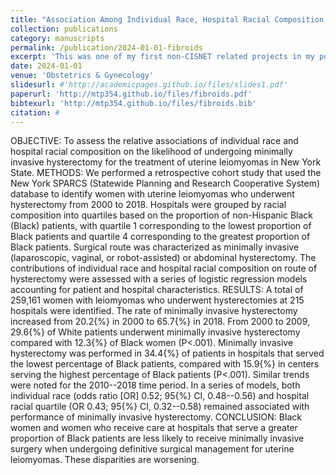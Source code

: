 ```yaml
---
title: "Association Among Individual Race, Hospital Racial Composition, and Access to Minimally Invasive Hysterectomy for Patients With Uterine Leiomyomas"
collection: publications
category: manuscripts
permalink: /publication/2024-01-01-fibroids
excerpt: 'This was one of my first non-CISNET related projects in my position at Columbia University. I definitely underestimated how many attempts it would take for me to accurately create the target cohort and I am very grateful to the patience and support of my co-authors for this task. It was also my first "big-data" challenge, where even though the computations needed, and code used was simple, I had to be much more mindful of using resources efficiently. I learned a lot on this project, and it was rewarding to be a part of social determinants of health research with the goal of addressing systemic biases. I really hope the importance of studies such as this are made known to the broader public, particularly in the current challenging funding environment.'
date: 2024-01-01
venue: 'Obstetrics & Gynecology'
slidesurl: #'http://academicpages.github.io/files/slides1.pdf'
paperurl: 'http://mtp354.github.io/files/fibroids.pdf'
bibtexurl: 'http://mtp354.github.io/files/fibroids.bib'
citation: #
---
```

OBJECTIVE: To assess the relative associations of individual race and hospital racial composition on the likelihood of undergoing minimally invasive hysterectomy for the treatment of uterine leiomyomas in New York State. METHODS:  We performed a retrospective cohort study that used the New York SPARCS (Statewide Planning and Research Cooperative System) database to identify women with uterine leiomyomas who underwent hysterectomy from 2000 to 2018. Hospitals were grouped by racial composition into quartiles based on the proportion of non-Hispanic Black (Black) patients, with quartile 1 corresponding to the lowest proportion of Black patients and quartile 4 corresponding to the greatest proportion of Black patients. Surgical route was characterized as minimally invasive (laparoscopic, vaginal, or robot-assisted) or abdominal hysterectomy. The contributions of individual race and hospital racial composition on route of hysterectomy were assessed with a series of logistic regression models accounting for patient and hospital characteristics. RESULTS:  A total of 259,161 women with leiomyomas who underwent hysterectomies at 215 hospitals were identified. The rate of minimally invasive hysterectomy increased from 20.2{\%} in 2000 to 65.7{\%} in 2018. From 2000 to 2009, 29.6{\%} of White patients underwent minimally invasive hysterectomy compared with 12.3{\%} of Black women (P<.001). Minimally invasive hysterectomy was performed in 34.4{\%} of patients in hospitals that served the lowest percentage of Black patients, compared with 15.9{\%} in centers serving the highest percentage of Black patients (P<.001). Similar trends were noted for the 2010--2018 time period. In a series of models, both individual race (odds ratio [OR] 0.52; 95{\%} CI, 0.48--0.56) and hospital racial quartile (OR 0.43; 95{\%} CI, 0.32--0.58) remained associated with performance of minimally invasive hysterectomy. CONCLUSION:  Black women and women who receive care at hospitals that serve a greater proportion of Black patients are less likely to receive minimally invasive surgery when undergoing definitive surgical management for uterine leiomyomas. These disparities are worsening.
